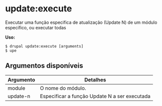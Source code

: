 # update:execute
Executar uma função especifica de atualização (Update N) de um módulo especifico, ou executar todas

**Uso:**
```
$ drupal update:execute [arguments] 
$ upe  
```

## Argumentos disponíveis
Argumento | Detalhes
---------|-------------
module | O nome do módulo.
update-n | Especificar a função Update N a ser executada
